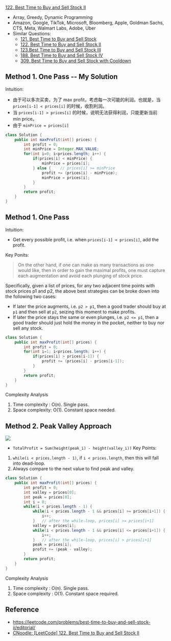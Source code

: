 [122. Best Time to Buy and Sell Stock II](https://leetcode.com/problems/best-time-to-buy-and-sell-stock-ii/)

* Array, Greedy, Dynamic Programming
* Amazon, Google, TikTok, Microsoft, Bloomberg, Apple, Goldman Sachs, CTS, Meta, Walmart Labs, Adobe, Uber
* Similar Questions:
    * [121. Best Time to Buy and Sell Stock](https://leetcode.com/problems/best-time-to-buy-and-sell-stock/)   
    * [122. Best Time to Buy and Sell Stock II](https://leetcode.com/problems/best-time-to-buy-and-sell-stock-ii/)
    * [123.Best Time to Buy and Sell Stock III](https://leetcode.com/problems/best-time-to-buy-and-sell-stock-iii/)
    * [188. Best Time to Buy and Sell Stock IV](https://leetcode.com/problems/best-time-to-buy-and-sell-stock-iv/)    
    * [309. Best Time to Buy and Sell Stock with Cooldown](https://leetcode.com/problems/best-time-to-buy-and-sell-stock-with-cooldown/)


## Method 1. One Pass -- My Solution
Intuition:
* 由于可以多次买卖，为了 max profit，考虑每一次可能的利润。也就是，当 `prices[i-1] < prices[i]` 的时候，收割利润。
* 当 `prices[i-1] > prices[i]` 的时候，说明无法获得利润，只能更新当前 min price。
* 由于 `minPrice = prices[i]`
```java
class Solution {
    public int maxProfit(int[] prices) {
        int profit = 0;
        int minPrice = Integer.MAX_VALUE;
        for(int i=0; i<prices.length; i++) {
            if(prices[i] < minPrice) {
                minPrice = prices[i];
            } else {    // prices[i] >= minPrice
                profit += (prices[i] - minPrice);
                minPrice = prices[i];
            }
        }
        return profit;
    }
}
```

## Method 1. One Pass
Intuition:
* Get every possible profit, i.e. when `prices[i-1] < prices[i]`, add the profit.

Key Ponits:
> On the other hand, if one can make as many transactions as one would like, then in order to gain the maximal profits, 
> one must capture each augmentation and avoid each plunging of stock price.

Specifically, given a list of prices, for any two adjacent time points with stock prices p1 and p2, the above best 
strategies can be broke down into the following two cases:
* If later the price augments, i.e. `p2 > p1`, then a good trader should buy at `p1` and then sell at `p2`, seizing this moment to make profits.
* If later the price stays the same or even plunges, i.e. `p2 <= p1`, then a good trader should just hold the money in the pocket, 
neither to buy nor sell any stock.

```java
class Solution {
    public int maxProfit(int[] prices) {
        int profit = 0;
        for(int i=1; i<prices.length; i++) {
            if(prices[i] > prices[i-1]) {
                profit += (prices[i] - prices[i-1]);
            }
        }
        return profit;
    }
}
```
Complexity Analysis
1. Time complexity : O(n). Single pass.
2. Space complexity: O(1). Constant space needed.


## Method 2. Peak Valley Approach
![](images/122_maxprofit_1.PNG)
* `TotalProfit = Sum(height(peak_i) - height(valley_i))`
Key Points:
1. `while(i < prices.length - 1)`, if `i < prices.length`, then this will fall into dead-loop.
2. Always compare to the next value to find peak and valley.

```java
class Solution {
    public int maxProfit(int[] prices) {
        int profit = 0;
        int valley = prices[0];
        int peak = prices[0];
        int i = 0;
        while(i < prices.length - 1) {
            while(i < prices.length - 1 && prices[i] >= prices[i+1]) {
                i++;
            }   // after the while-loop, prices[i] >= prices[i+1]
            valley = prices[i];
            while(i < prices.length - 1 && prices[i] <= prices[i+1]) {
                i++;
            }   // after the while-loop, prices[i] > prices[i+1]
            peak = prices[i];
            profit += (peak - valley);
        }
        return profit;
    }
}
```
Complexity Analysis
1. Time complexity : O(n). Single pass.
2. Space complexity : O(1). Constant space required. 


## Reference
* https://leetcode.com/problems/best-time-to-buy-and-sell-stock-ii/editorial/
* [CNoodle: [LeetCode] 122. Best Time to Buy and Sell Stock II](https://www.cnblogs.com/cnoodle/p/12321358.html)